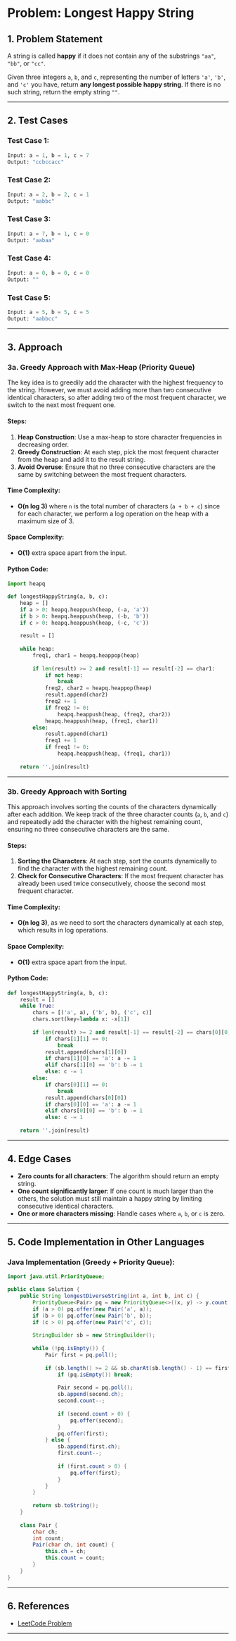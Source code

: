 # Problem: Longest Happy String

## 1. Problem Statement

A string is called **happy** if it does not contain any of the substrings `"aa"`, `"bb"`, or `"cc"`. 

Given three integers `a`, `b`, and `c`, representing the number of letters `'a'`, `'b'`, and `'c'` you have, return **any longest possible happy string**. If there is no such string, return the empty string `""`.

---

## 2. Test Cases

### Test Case 1:
```python
Input: a = 1, b = 1, c = 7
Output: "ccbccacc"
```

### Test Case 2:
```python
Input: a = 2, b = 2, c = 1
Output: "aabbc"
```

### Test Case 3:
```python
Input: a = 7, b = 1, c = 0
Output: "aabaa"
```

### Test Case 4:
```python
Input: a = 0, b = 0, c = 0
Output: ""
```

### Test Case 5:
```python
Input: a = 5, b = 5, c = 5
Output: "aabbcc"
```

---

## 3. Approach

### 3a. Greedy Approach with Max-Heap (Priority Queue)

The key idea is to greedily add the character with the highest frequency to the string. However, we must avoid adding more than two consecutive identical characters, so after adding two of the most frequent character, we switch to the next most frequent one.

#### Steps:
1. **Heap Construction**: Use a max-heap to store character frequencies in decreasing order.
2. **Greedy Construction**: At each step, pick the most frequent character from the heap and add it to the result string.
3. **Avoid Overuse**: Ensure that no three consecutive characters are the same by switching between the most frequent characters.

#### Time Complexity:
- **O(n log 3)** where `n` is the total number of characters (`a + b + c`) since for each character, we perform a log operation on the heap with a maximum size of 3.

#### Space Complexity:
- **O(1)** extra space apart from the input.

#### Python Code:
```python
import heapq

def longestHappyString(a, b, c):
    heap = []
    if a > 0: heapq.heappush(heap, (-a, 'a'))
    if b > 0: heapq.heappush(heap, (-b, 'b'))
    if c > 0: heapq.heappush(heap, (-c, 'c'))
    
    result = []
    
    while heap:
        freq1, char1 = heapq.heappop(heap)
        
        if len(result) >= 2 and result[-1] == result[-2] == char1:
            if not heap:
                break
            freq2, char2 = heapq.heappop(heap)
            result.append(char2)
            freq2 += 1
            if freq2 != 0:
                heapq.heappush(heap, (freq2, char2))
            heapq.heappush(heap, (freq1, char1))
        else:
            result.append(char1)
            freq1 += 1
            if freq1 != 0:
                heapq.heappush(heap, (freq1, char1))
    
    return ''.join(result)
```

---

### 3b. Greedy Approach with Sorting

This approach involves sorting the counts of the characters dynamically after each addition. We keep track of the three character counts (`a`, `b`, and `c`) and repeatedly add the character with the highest remaining count, ensuring no three consecutive characters are the same.

#### Steps:
1. **Sorting the Characters**: At each step, sort the counts dynamically to find the character with the highest remaining count.
2. **Check for Consecutive Characters**: If the most frequent character has already been used twice consecutively, choose the second most frequent character.

#### Time Complexity:
- **O(n log 3)**, as we need to sort the characters dynamically at each step, which results in log operations.

#### Space Complexity:
- **O(1)** extra space apart from the input.

#### Python Code:
```python
def longestHappyString(a, b, c):
    result = []
    while True:
        chars = [('a', a), ('b', b), ('c', c)]
        chars.sort(key=lambda x: -x[1])
        
        if len(result) >= 2 and result[-1] == result[-2] == chars[0][0]:
            if chars[1][1] == 0:
                break
            result.append(chars[1][0])
            if chars[1][0] == 'a': a -= 1
            elif chars[1][0] == 'b': b -= 1
            else: c -= 1
        else:
            if chars[0][1] == 0:
                break
            result.append(chars[0][0])
            if chars[0][0] == 'a': a -= 1
            elif chars[0][0] == 'b': b -= 1
            else: c -= 1
            
    return ''.join(result)
```

---

## 4. Edge Cases

- **Zero counts for all characters**: The algorithm should return an empty string.
- **One count significantly larger**: If one count is much larger than the others, the solution must still maintain a happy string by limiting consecutive identical characters.
- **One or more characters missing**: Handle cases where `a`, `b`, or `c` is zero.

---

## 5. Code Implementation in Other Languages

### Java Implementation (Greedy + Priority Queue):
```java
import java.util.PriorityQueue;

public class Solution {
    public String longestDiverseString(int a, int b, int c) {
        PriorityQueue<Pair> pq = new PriorityQueue<>((x, y) -> y.count - x.count);
        if (a > 0) pq.offer(new Pair('a', a));
        if (b > 0) pq.offer(new Pair('b', b));
        if (c > 0) pq.offer(new Pair('c', c));
        
        StringBuilder sb = new StringBuilder();
        
        while (!pq.isEmpty()) {
            Pair first = pq.poll();
            
            if (sb.length() >= 2 && sb.charAt(sb.length() - 1) == first.ch && sb.charAt(sb.length() - 2) == first.ch) {
                if (pq.isEmpty()) break;
                
                Pair second = pq.poll();
                sb.append(second.ch);
                second.count--;
                
                if (second.count > 0) {
                    pq.offer(second);
                }
                pq.offer(first);
            } else {
                sb.append(first.ch);
                first.count--;
                
                if (first.count > 0) {
                    pq.offer(first);
                }
            }
        }
        
        return sb.toString();
    }
    
    class Pair {
        char ch;
        int count;
        Pair(char ch, int count) {
            this.ch = ch;
            this.count = count;
        }
    }
}
```

---

## 6. References

- [LeetCode Problem](https://leetcode.com/problems/longest-happy-string/)
  
---
